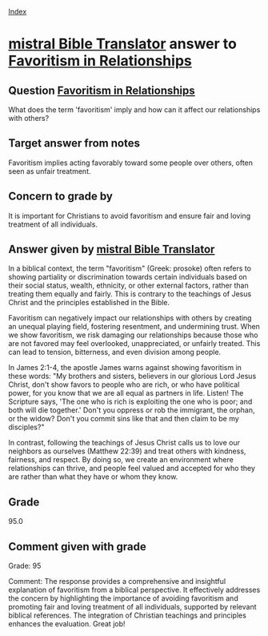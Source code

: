 
[Index](../../index.md)
# [mistral Bible Translator](../../answering_models/mistral_Bible_Translator.md) answer to [Favoritism in Relationships](../../questions/Favoritism_in_Relationships.md)

## Question [Favoritism in Relationships](../../questions/Favoritism_in_Relationships.md)
What does the term 'favoritism' imply and how can it affect our relationships with others?

## Target answer from notes
Favoritism implies acting favorably toward some people over others, often seen as unfair treatment.

## Concern to grade by
It is important for Christians to avoid favoritism and ensure fair and loving treatment of all individuals.

## Answer given by [mistral Bible Translator](../../answering_models/mistral_Bible_Translator.md)
 In a biblical context, the term "favoritism" (Greek: prosoke) often refers to showing partiality or discrimination towards certain individuals based on their social status, wealth, ethnicity, or other external factors, rather than treating them equally and fairly. This is contrary to the teachings of Jesus Christ and the principles established in the Bible.

Favoritism can negatively impact our relationships with others by creating an unequal playing field, fostering resentment, and undermining trust. When we show favoritism, we risk damaging our relationships because those who are not favored may feel overlooked, unappreciated, or unfairly treated. This can lead to tension, bitterness, and even division among people.

In James 2:1-4, the apostle James warns against showing favoritism in these words: "My brothers and sisters, believers in our glorious Lord Jesus Christ, don't show favors to people who are rich, or who have political power, for you know that we are all equal as partners in life. Listen! The Scripture says, 'The one who is rich is exploiting the one who is poor; and both will die together.' Don't you oppress or rob the immigrant, the orphan, or the widow? Don't you commit sins like that and then claim to be my disciples?"

In contrast, following the teachings of Jesus Christ calls us to love our neighbors as ourselves (Matthew 22:39) and treat others with kindness, fairness, and respect. By doing so, we create an environment where relationships can thrive, and people feel valued and accepted for who they are rather than what they have or whom they know.

## Grade
95.0

## Comment given with grade
Grade: 95

Comment: The response provides a comprehensive and insightful explanation of favoritism from a biblical perspective. It effectively addresses the concern by highlighting the importance of avoiding favoritism and promoting fair and loving treatment of all individuals, supported by relevant biblical references. The integration of Christian teachings and principles enhances the evaluation. Great job!
